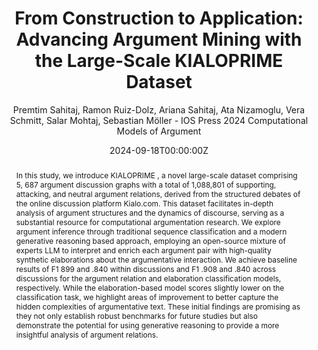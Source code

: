 ---
title: 'From Construction to Application: Advancing Argument Mining with the Large-Scale KIALOPRIME Dataset'
subtitle: "Premtim Sahitaj, Ramon Ruiz-Dolz, Ariana Sahitaj, Ata Nizamoglu, Vera Schmitt, Salar Mohtaj, Sebastian Möller - IOS Press 2024 Computational Models of Argument"

# Authors
# If you created a profile for a user (e.g. the default `admin` user), write the username (folder name) here
# and it will be replaced with their full name and linked to their profile.
authors:
- Premtim Sahitaj
- Ramon Ruiz-Dolz
- Ariana Sahitaj
- Ata Nizamoglu
- Vera Schmitt
- Salar Mohtaj
- Sebastian Möller

# Author notes (optional)
author_notes: 

date: '2024-09-18T00:00:00Z'
doi: ''

# Schedule page publish date (NOT publication's date).
publishDate: '2017-01-01T00:00:00Z'

# Publication type.
# Accepts a single type but formatted as a YAML list (for Hugo requirements).
# Enter a publication type from the CSL standard.
publication_types: ['article-journal']

# Publication name and optional abbreviated publication name.
publication: IOS Press 2024 Computational Models of Argument
publication_short:

abstract: |
    In this study, we introduce KIALOPRIME , a novel large-scale dataset comprising 5, 687 argument discussion graphs with a total of 1,088,801 of supporting, attacking, and neutral argument relations, derived from the structured debates of the online discussion platform Kialo.com. This dataset facilitates in-depth analysis of argument structures and the dynamics of discourse, serving as a substantial resource for computational argumentation research. We explore argument inference through traditional sequence classification and a modern generative reasoning based approach, employing an open-source mixture of experts LLM to interpret and enrich each argument pair with high-quality synthetic elaborations about the argumentative interaction. We achieve baseline results of F1 899 and .840 within discussions and F1 .908 and .840 across discussions for the argument relation and elaboration classification models, respectively. While the elaboration-based model scores slightly lower on the classification task, we highlight areas of improvement to better capture the hidden complexities of argumentative text. These initial findings are promising as they not only establish robust benchmarks for future studies but also demonstrate the potential for using generative reasoning to provide a more insightful analysis of argument relations.
# Summary. An optional shortened abstract.
summary: 

tags: []

# Display this page in the Featured widget?
featured: true

# Custom links (uncomment lines below)
# links:
# - name: Custom Link
#   url: http://example.org

url_pdf: 'https://ebooks.iospress.nl/volumearticle/69224'
url_code: ''
url_dataset: ''
url_poster: ''
url_project: ''
url_slides: ''
url_source: ''
url_video: ''

# Featured image
# To use, add an image named `featured.jpg/png` to your page's folder.
image:
  caption: ''
  focal_point: ''
  preview_only: false

# Associated Projects (optional).
#   Associate this publication with one or more of your projects.
#   Simply enter your project's folder or file name without extension.
#   E.g. `internal-project` references `content/project/internal-project/index.md`.
#   Otherwise, set `projects: []`.
projects: []

# Slides (optional).
#   Associate this publication with Markdown slides.
#   Simply enter your slide deck's filename without extension.
#   E.g. `slides: "example"` references `content/slides/example/index.md`.
#   Otherwise, set `slides: ""`.
slides: ""
---
